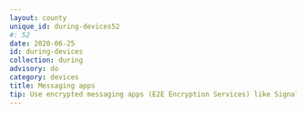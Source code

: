 ```yaml
---
layout: county 
unique_id: during-devices52
#: 52
date: 2020-06-25
id: during-devices
collection: during
advisory: do
category: devices
title: Messaging apps
tip: Use encrypted messaging apps (E2E Encryption Services) like Signal, Bridgefy, Telegram, Wire or Wickr.
---
```

